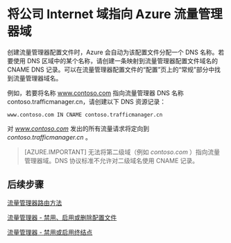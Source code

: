 <properties
    pageTitle="将公司 Internet 域指向流量管理器域名 | Azure"
    description="本文将帮助你将公司域名指向流量管理器域名。"
    services="traffic-manager"
    documentationCenter=""
    authors="sdwheeler"
    manager="carmonm"
    editor=""
/>  

<tags
    ms.service="traffic-manager"
    ms.devlang="na"
    ms.topic="get-started-article"
    ms.tgt_pltfrm="na"
    ms.workload="infrastructure-services"
    ms.date="10/11/2016"
    wacn.date="11/07/2016"
    ms.author="sewhee"
/>  


# 将公司 Internet 域指向 Azure 流量管理器域

创建流量管理器配置文件时，Azure 会自动为该配置文件分配一个 DNS 名称。若要使用 DNS 区域中的某个名称，请创建一条映射到流量管理器配置文件域名的 CNAME DNS 记录。可以在流量管理器配置文件的“配置”页上的“常规”部分中找到流量管理器域名。

例如，若要将名称 www.contoso.com 指向流量管理器 DNS 名称 contoso.trafficmanager.cn，请创建以下 DNS 资源记录：

    www.contoso.com IN CNAME contoso.trafficmanager.cn

对 *www.contoso.com* 发出的所有流量请求将定向到 *contoso.trafficmanager.cn* 。

>[AZURE.IMPORTANT] 无法将第二级域（例如 *contoso.com* ）指向流量管理器域。DNS 协议标准不允许对二级域名使用 CNAME 记录。

## 后续步骤

[流量管理器路由方法](/documentation/articles/traffic-manager-routing-methods/)

[流量管理器 - 禁用、启用或删除配置文件](/documentation/articles/disable-enable-or-delete-a-profile/)

[流量管理器 - 禁用或启用终结点](/documentation/articles/disable-or-enable-an-endpoint/)

<!---HONumber=Mooncake_1031_2016-->